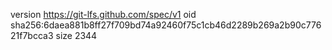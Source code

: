 version https://git-lfs.github.com/spec/v1
oid sha256:6daea881b8ff27f709bd74a92460f75c1cb46d2289b269a2b90c77621f7bcca3
size 2344
